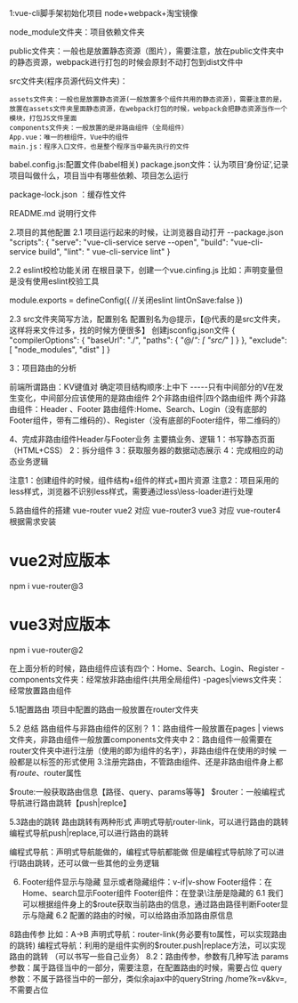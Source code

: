 1:vue-cli脚手架初始化项目
node+webpack+淘宝镜像

node_module文件夹：项目依赖文件夹

public文件夹：一般也是放置静态资源（图片），需要注意，放在public文件夹中的静态资源，webpack进行打包的时候会原封不动打包到dist文件中

src文件夹(程序员源代码文件夹)：

    assets文件夹：一般也是放置静态资源(一般放置多个组件共用的静态资源)，需要注意的是，放置在assets文件夹里面静态资源，在webpack打包的时候，webpack会把静态资源当作一个模块，打包JS文件里面
    components文件夹：一般放置的是非路由组件（全局组件）
    App.vue：唯一的根组件，Vue中的组件
    main.js：程序入口文件，也是整个程序当中最先执行的文件

babel.config.js:配置文件(babel相关)
package.json文件：认为项目‘身份证’,记录项目叫做什么，项目当中有哪些依赖、项目怎么运行

package-lock.json ：缓存性文件

README.md 说明行文件

2.项目的其他配置
2.1 项目运行起来的时候，让浏览器自动打开
--package.json
"scripts": {
    "serve": "vue-cli-service serve --open",
    "build": "vue-cli-service build",
    "lint": "
    vue-cli-service lint"
  }

2.2 eslint校检功能关闭
在根目录下，创建一个vue.cinfing.js
比如：声明变量但是没有使用eslint校验工具

module.exports = defineConfig({
  //关闭eslint
  lintOnSave:false
})

2.3 src文件夹简写方法，配置别名
配置别名为@提示，【@代表的是src文件夹，这样将来文件过多，找的时候方便很多】
创建jsconfig.json文件
{
    "compilerOptions": {
        "baseUrl": "./",
        "paths": {
            "@/*": [
                "src/*"
            ]
        }
    },
    "exclude": [
        "node_modules",
        "dist"
    ]
}

3：项目路由的分析

前端所谓路由：KV键值对
确定项目结构顺序:上中下 -----只有中间部分的V在发生变化，中间部分应该使用的是路由组件
2个非路由组件|四个路由组件
两个非路由组件：Header 、Footer
路由组件:Home、Search、Login（没有底部的Footer组件，带有二维码的）、Register（没有底部的Footer组件，带二维码的）

4、完成非路由组件Header与Footer业务
主要搞业务、逻辑
1：书写静态页面（HTML+CSS）
2：拆分组件
3：获取服务器的数据动态展示
4：完成相应的动态业务逻辑

注意1：创建组件的时候，组件结构+组件的样式+图片资源
注意2：项目采用的less样式，浏览器不识别less样式，需要通过less\less-loader进行处理

5.路由组件的搭建
vue-router 
vue2 对应 vue-router3
vue3 对应 vue-router4
根据需求安装
# vue2对应版本
npm i vue-router@3
# vue3对应版本
npm i vue-router@2


在上面分析的时候，路由组件应该有四个：Home、Search、Login、Register
-components文件夹：经常放非路由组件(共用全局组件)
-pages|views文件夹：经常放置路由组件

5.1配置路由
项目中配置的路由一般放置在router文件夹

5.2 总结
路由组件与非路由组件的区别？
1：路由组件一般放置在pages | views文件夹，非路由组件一般放置components文件夹中
2：路由组件一般需要在router文件夹中进行注册（使用的即为组件的名字），非路由组件在使用的时候
一般都是以标签的形式使用
3.注册完路由，不管路由组件、还是非路由组件身上都有$route、$router属性

$route:一般获取路由信息【路径、query、params等等】
$router：一般编程式导航进行路由跳转【push|replce】

5.3路由的跳转
路由跳转有两种形式
声明式导航router-link，可以进行路由的跳转
编程式导航push|replace,可以进行路由的跳转

编程式导航：声明式导航能做的，编程式导航都能做
但是编程式导航除了可以进行l路由跳转，还可以做一些其他的业务逻辑

6. Footer组件显示与隐藏
显示或者隐藏组件：v-if|v-show
 Footer组件：在Home、search显示Footer组件
 Footer组件：在登录\注册是隐藏的
6.1 我们可以根据组件身上的$route获取当前路由的信息，通过路由路径判断Footer显示与隐藏
6.2 配置的路由的时候，可以给路由添加路由原信息

8路由传参
比如：A->B
声明式导航：router-link(务必要有to属性，可以实现路由的跳转)
编程式导航：利用的是组件实例的$router.push|replace方法，可以实现路由的跳转
（可以书写一些自己业务）
8.2：路由传参，参数有几种写法
params参数：属于路径当中的一部分，需要注意，在配置路由的时候，需要占位
query参数：不属于路径当中的一部分，类似余ajax中的queryString /home?k=v&kv=,不需要占位
















